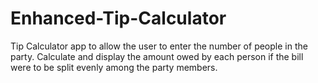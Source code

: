 # Enhanced-Tip-Calculator
Tip Calculator app to allow the user to enter the number of people in the party. Calculate and display the amount owed by each person if the bill were to be split evenly among the party members.

